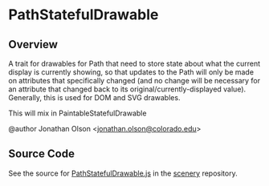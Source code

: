 # PathStatefulDrawable

## Overview

A trait for drawables for Path that need to store state about what the current display is currently showing,
so that updates to the Path will only be made on attributes that specifically changed (and no change will be
necessary for an attribute that changed back to its original/currently-displayed value). Generally, this is used
for DOM and SVG drawables.

This will mix in PaintableStatefulDrawable

@author Jonathan Olson &lt;jonathan.olson@colorado.edu&gt;



## Source Code

See the source for [PathStatefulDrawable.js](https://github.com/phetsims/scenery/blob/main/js/display/drawables/PathStatefulDrawable.js) in the [scenery](https://github.com/phetsims/scenery) repository.
